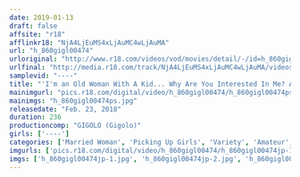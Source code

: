 ```yaml
---
date: 2019-01-13
draft: false
affsite: "r18"
afflinkr18: "NjA4LjEuMS4xLjAuMC4wLjAuMA"
url: "h_860gigl00474"
urloriginal: "http://www.r18.com/videos/vod/movies/detail/-/id=h_860gigl00474"
urlfinal: "http://media.r18.com/track/NjA4LjEuMS4xLjAuMC4wLjAuMA/videos/vod/movies/detail/-/id=h_860gigl00474"
samplevid: "----"
title: "'I'm an Old Woman With A Kid... Why Are You Interested In Me? Are You Picking Up Girls?' We Got Our Hands On This Celebrity Married Woman Who Was Taking A Break After Dropping Off Her Kid Who Was Studying For Entrance Exams At A Famous Cram School... And Things Really Got Naughty"
mainimgurl: "pics.r18.com/digital/video/h_860gigl00474/h_860gigl00474ps.jpg"
mainimgs: "h_860gigl00474ps.jpg"
releasedate: "Feb. 23, 2018"
duration: 236
productioncomp: "GIGOLO (Gigolo)"
girls: ['----']
categories: ['Married Woman', 'Picking Up Girls', 'Variety', 'Amateur', 'Over 4 Hours']
imgurls: ['pics.r18.com/digital/video/h_860gigl00474/h_860gigl00474jp-1.jpg', 'pics.r18.com/digital/video/h_860gigl00474/h_860gigl00474jp-2.jpg', 'pics.r18.com/digital/video/h_860gigl00474/h_860gigl00474jp-3.jpg', 'pics.r18.com/digital/video/h_860gigl00474/h_860gigl00474jp-4.jpg', 'pics.r18.com/digital/video/h_860gigl00474/h_860gigl00474jp-5.jpg', 'pics.r18.com/digital/video/h_860gigl00474/h_860gigl00474jp-6.jpg', 'pics.r18.com/digital/video/h_860gigl00474/h_860gigl00474jp-7.jpg', 'pics.r18.com/digital/video/h_860gigl00474/h_860gigl00474jp-8.jpg', 'pics.r18.com/digital/video/h_860gigl00474/h_860gigl00474jp-9.jpg', 'pics.r18.com/digital/video/h_860gigl00474/h_860gigl00474jp-10.jpg', 'pics.r18.com/digital/video/h_860gigl00474/h_860gigl00474jp-11.jpg', 'pics.r18.com/digital/video/h_860gigl00474/h_860gigl00474jp-12.jpg', 'pics.r18.com/digital/video/h_860gigl00474/h_860gigl00474jp-13.jpg', 'pics.r18.com/digital/video/h_860gigl00474/h_860gigl00474jp-14.jpg', 'pics.r18.com/digital/video/h_860gigl00474/h_860gigl00474jp-15.jpg', 'pics.r18.com/digital/video/h_860gigl00474/h_860gigl00474jp-16.jpg', 'pics.r18.com/digital/video/h_860gigl00474/h_860gigl00474jp-17.jpg', 'pics.r18.com/digital/video/h_860gigl00474/h_860gigl00474jp-18.jpg', 'pics.r18.com/digital/video/h_860gigl00474/h_860gigl00474jp-19.jpg', 'pics.r18.com/digital/video/h_860gigl00474/h_860gigl00474jp-20.jpg']
imgs: ['h_860gigl00474jp-1.jpg', 'h_860gigl00474jp-2.jpg', 'h_860gigl00474jp-3.jpg', 'h_860gigl00474jp-4.jpg', 'h_860gigl00474jp-5.jpg', 'h_860gigl00474jp-6.jpg', 'h_860gigl00474jp-7.jpg', 'h_860gigl00474jp-8.jpg', 'h_860gigl00474jp-9.jpg', 'h_860gigl00474jp-10.jpg', 'h_860gigl00474jp-11.jpg', 'h_860gigl00474jp-12.jpg', 'h_860gigl00474jp-13.jpg', 'h_860gigl00474jp-14.jpg', 'h_860gigl00474jp-15.jpg', 'h_860gigl00474jp-16.jpg', 'h_860gigl00474jp-17.jpg', 'h_860gigl00474jp-18.jpg', 'h_860gigl00474jp-19.jpg', 'h_860gigl00474jp-20.jpg']
---
```

